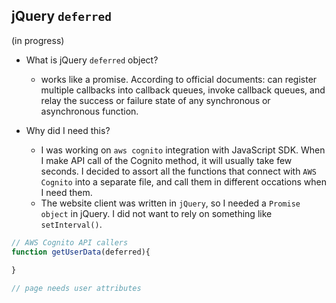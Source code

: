 ## jQuery `deferred`

(in progress)

- What is jQuery `deferred` object?
    - works like a promise. According to official documents: can register multiple callbacks into callback queues, invoke callback queues, and relay the success or failure state of any synchronous or asynchronous function.

- Why did I need this?
    - I was working on `aws cognito` integration with JavaScript SDK. When I make API call of the Cognito method, it will usually take few seconds. I decided to assort all the functions that connect with `AWS Cognito` into a separate file, and call them in different occations when I need them.
    - The website client was written in `jQuery`, so I needed a `Promise object` in jQuery. I did not want to rely on something like `setInterval()`.

```JavaScript
// AWS Cognito API callers
function getUserData(deferred){
    
}

```


```JavaScript
// page needs user attributes


```
